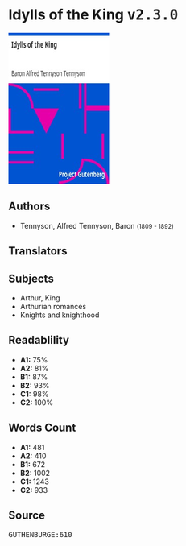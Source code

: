 # Idylls of the King <kbd>v2.3.0</kbd>

![](./cover.medium.jpg "")

## Authors


 - Tennyson, Alfred Tennyson, Baron <small>(1809 - 1892)</small>

## Translators



## Subjects


 - Arthur, King
 - Arthurian romances
 - Knights and knighthood

## Readablility


 - **A1:** 75%
 - **A2:** 81%
 - **B1:** 87%
 - **B2:** 93%
 - **C1:** 98%
 - **C2:** 100%

## Words Count


 - **A1:** 481
 - **A2:** 410
 - **B1:** 672
 - **B2:** 1002
 - **C1:** 1243
 - **C2:** 933

## Source


<kbd>GUTHENBURGE:610</kbd>
